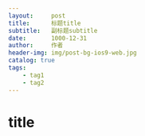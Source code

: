 ```yaml
---
layout:     post
title:      标题title
subtitle:   副标题subtitle
date:       1000-12-31
author:     作者
header-img: img/post-bg-ios9-web.jpg
catalog: true
tags:
    - tag1
    - tag2
---
```


# title
